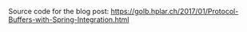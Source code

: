 Source code for the blog post: https://golb.hplar.ch/2017/01/Protocol-Buffers-with-Spring-Integration.html